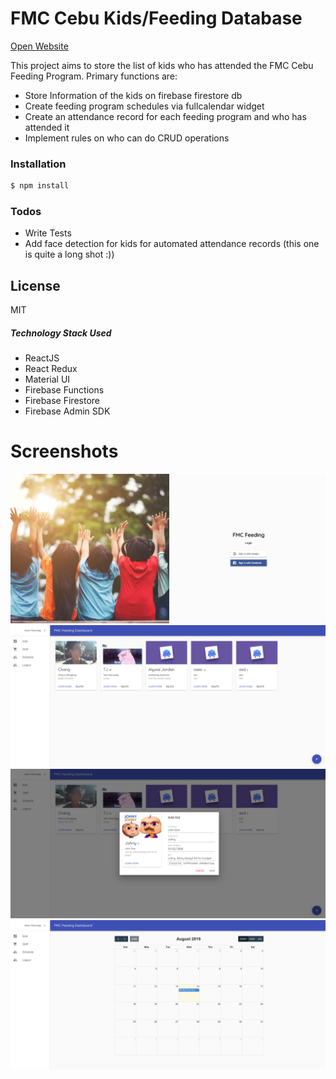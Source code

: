 # FMC Cebu Kids/Feeding Database
[Open Website](https://fmc-cebu-feeding.firebaseapp.com/)

This project aims to store the list of kids who has attended the FMC Cebu Feeding Program.
Primary functions are:
 - Store Information of the kids on firebase firestore db
 - Create feeding program schedules via fullcalendar widget
 - Create an attendance record for each feeding program and who has attended it
 - Implement rules on who can do CRUD operations

### Installation

```sh
$ npm install
```


### Todos

 - Write Tests
 - Add face detection for kids for automated attendance records (this one is quite a long shot :))

License
----

MIT


##### Technology Stack Used
 - ReactJS
 - React Redux
 - Material UI
 - Firebase Functions
 - Firebase Firestore
 - Firebase Admin SDK

 # Screenshots

![Alt text](screenshots/login.png "Login")
![Alt text](screenshots/dashboard.png "Dashboard")
![Alt text](screenshots/add_kid.png "Add Kids")
![Alt text](screenshots/calendar.png "Calendar")